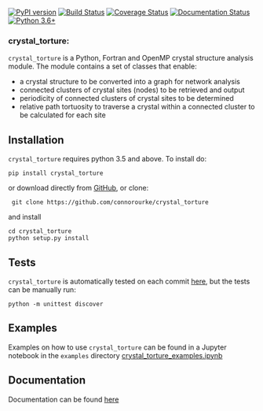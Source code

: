 
[![PyPI version](https://badge.fury.io/py/crystal-torture.svg)](https://badge.fury.io/py/crystal-torture)
[![Build Status](https://travis-ci.com/connorourke/crystal_torture.svg?token=nTMqYYEUasQRTBsU6oCc&branch=master)](https://travis-ci.com/connorourke/crystal_torture)
[![Coverage Status](https://coveralls.io/repos/github/connorourke/crystal_torture/badge.svg?branch=master)](https://coveralls.io/github/connorourke/crystal_torture?branch=master)
[![Documentation Status](https://readthedocs.org/projects/crystal-torture/badge/?version=latest)](https://crystal-torture.readthedocs.io/en/latest/?badge=latest)
[![Python 3.6+](https://img.shields.io/badge/python-3.6-blue.svg)](https://www.python.org/downloads/release/python-360/)

### **crystal_torture:** 
 `crystal_torture` is a Python, Fortran and OpenMP crystal structure analysis module. The module contains a set of classes
that enable:

* a crystal structure to be converted into a graph for network analysis 
* connected clusters of crystal sites (nodes) to be retrieved and output
* periodicity of connected clusters of crystal sites to be determined
* relative path tortuosity to traverse a crystal within a connected cluster to be calculated for each site
 
 
## Installation

`crystal_torture` requires python 3.5 and above. To install do:

```
pip install crystal_torture
```

or download directly from [GitHub](https://github.com/connorourke/crystal_torture/releases/latest), or clone:

```
 git clone https://github.com/connorourke/crystal_torture
```

 and install

```
cd crystal_torture
python setup.py install
```

## Tests

`crystal_torture` is automatically tested on each commit [here](http://travis-ci.org/connorourke/crystal_torture), but the tests can be manually run:

```
python -m unittest discover
```

## Examples
Examples on how to use `crystal_torture` can be found in a Jupyter notebook in the `examples` directory [crystal_torture_examples.ipynb](http://nbviewer.jupyter.org/github/connorourke/crystal_torture/blob/master/examples/crystal_torture_examples.ipynb)


## Documentation
Documentation can be found  [here](https://crystal-torture.readthedocs.io/en/latest/)

